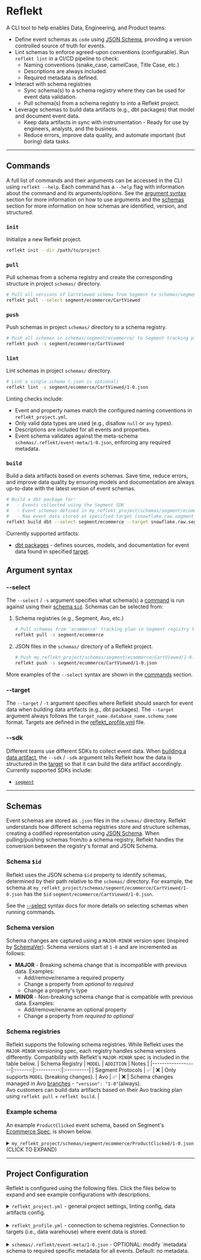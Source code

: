 <!--
SPDX-FileCopyrightText: 2022 Gregory Clunies <greg@reflekt-ci.com>

SPDX-License-Identifier: Apache-2.0
-->

# Reflekt

A CLI tool to help enables Data, Engineering, and Product teams:
- Define event schemas as `code` using [JSON Schema](https://json-schema.org/), providing a version controlled source of truth for events.
- Lint schemas to enforce agreed-upon conventions (configurable). Run `reflekt lint` in a CI/CD pipeline to check:
    - Naming conventions (snake_case, camelCase, Title Case, etc.)
    - Descriptions are always included.
    - Required metadata is defined.
- Interact with schema registries
  - Sync schema(s) to a schema registry where they can be used for event data validation.
  - Pull schema(s) from a schema registry to into a Reflekt project.
- Leverage schemas to build data artifacts (e.g., dbt packages) that model and document event data.
  - Keep data artifacts in sync with instrumentation - Ready for use by engineers, analysts, and the business.
  - Reduce errors, improve data quality, and automate important (but boring) data tasks.

---

## Commands
A full list of commands and their arguments can be accessed in the CLI using `reflekt --help`. Each command has a `--help` flag with information about the command and its arguments/options.
 See the [argument syntax](#argument-syntax) section for more information on how to use arguments and the [schemas](artifacts/dbt/reflekt_demo/dbt_project.yml) section for more information on how schemas are identified, version, and structured.

### `init`
Initialize a new Reflekt project.
```bash
reflekt init --dir /path/to/project
```

### `pull`
Pull schemas from a schema registry and create the corresponding structure in project `schemas/` directory.
```bash
# Pull all versions of CartViewed schema from Segment to schemas/segment/ecommerce/CartViewed/
reflekt pull --select segment/ecommerce/CartViewed
```

### `push`
Push schemas in project `schemas/` directory to a schema registry.
```bash
# Push all schemas in schemas/segment/ecommerce/ to Segment tracking plan 'ecommerce'
reflekt push -s segment/ecommerce/CartViewed
```

### `lint`
Lint schemas in project `schemas/` directory.
```bash
# Lint a single schema (.json is optional)
reflekt lint -s segment/ecommerce/CartViewed/1-0.json
```
Linting checks include:
- Event and property names match the configured naming conventions in `reflekt_project.yml`.
- Only valid data types are used (e.g., disallow `null` or `any` types).
- Descriptions are included for all events and properties.
- Event schema validates against the meta-schema `schemas/.reflekt/event-meta/1-0.json`, enforcing any required metadata.

### `build`
Build a data artifacts based on events schemas. Save time, reduce errors, and improve data quality by ensuring models and documentation are always up-to-date with the latest version of event schemas.

```bash
# Build a dbt package for:
#   - Events collected using the Segment SDK
#   - Event schemas defined in my_reflekt_project/schemas/segment/ecommerce/
#   - Raw event data stored at specified target (snowflake.raw.segment_prod)
reflekt build dbt --select segment/ecommerce --target snowflake.raw.segment_prod --sdk segment
```

Currently supported artifacts:
- [dbt packages](https://docs.getdbt.com/docs/build/packages) - defines sources, models, and documentation for event data found in specified [target](#targets).


## Argument syntax

### --select
The `--select` / `-s` argument specifies what schema(s) a [command](#commands) is run against using their [schema `$id`](#schema-id). Schemas can be selected from:
1. Schema registries (e.g., Segment, Avo, etc.)
   ```bash
   # Pull schemas from 'ecommerce' tracking plan in Segment registry to my_reflekt_project/schemas/segment/ecommerce/
   reflekt pull -s segment/ecommerce
   ```

2. JSON files in the `schemas/` directory of a Reflekt project.
   ```bash
   # Push my_reflekt_project/schemas/segment/ecommerce/CartViewed/1-0.json to 'ecommerce' tracking plan in Segment registry
   reflekt push -s segment/ecommerce/CartViewed/1-0.json
   ```

More examples of the `--select` syntax are shown in the [commands](#commands) section.

### --target
The `--target` / `-t` argument specifies where Reflekt should search for event data when building data artifacts (e.g., dbt packages). The `--target` argument always follows the `target_name.database_name.schema_name` format. Targets are defined in the [reflekt_profile.yml](#reflekt_profileyml) file.

### --sdk
Different teams use different SDKs to collect event data. When [building a data artifact](#build), the `--sdk` / `-sdk` argument tells Reflekt how the data is structured in the [target](#--target) so that it can build the data artifact accordingly. Currently supported SDKs include:
- [`segment`](https://segment.com/)

---

## Schemas
Event schemas are stored as `.json` files in the `schemas/` directory. Reflekt understands how different schema registries store and structure schemas, creating a codified representation using [JSON Schema](https://json-schema.org/). When pulling/pushing schemas from/to a schema registry, Reflekt handles the conversion between the registry's format and JSON Schema.

### Schema `$id`
Reflekt uses the JSON schema `$id` property to identify schemas, determined by their path relative to the `schemas/` directory. For example, the schema at `my_reflekt_project/schemas/segment/ecommerce/CartViewed/1-0.json` has the `$id` `segment/ecommerce/CartViewed/1-0.json`.

See the [--select](#--select) syntax docs for more details on selecting schemas when running commands.

### Schema version
Schema changes are captured using a `MAJOR-MINOR` version spec (inspired by [SchemaVer](https://docs.snowplow.io/docs/pipeline-components-and-applications/iglu/common-architecture/schemaver/)). Schema versions start at `1-0` and are incremented as follows:

- **MAJOR** - Breaking schema change that is incompatible with previous data. Examples:
  - Add/remove/rename a required property
  - Change a property from *optional to required*
  - Change a property's type
- **MINOR** - Non-breaking schema change that is compatible with previous data. Examples:
  - Add/remove/rename an optional property
  - Change a property from *required to optional*

### Schema registries
Reflekt supports the following schema registries. While Reflekt uses the `MAJOR-MINOR` versioning spec, each registry handles schema versions differently. Compatibility with Reflekt's `MAJOR-MINOR` spec is included in the table below.
| Schema Registry   | `MODEL` | `ADDITION` | Notes     |
|-------------------|:-------:|:----------:|:----------|
| Segment Protocols |    ✅    |      ❌    | Only supports `MODEL` (breaking changes).
| Avo               |    ✅    |      ❌    | Schema changes managed in Avo [branches](https://www.avo.app/docs/workspace/branches) - `"version": "1-0"`(always).<br> Avo customers can build data artifacts based on their Avo tracking plan using `reflekt pull` + `reflekt build`. |

### Example schema
An example `ProductClicked` event schema, based on Segment's [Ecommerce Spec](https://segment.com/docs/connections/spec/ecommerce/v2/#product-clicked), is shown below.

<details>
<summary><code>my_reflekt_project/schemas/segment/ecommerce/ProductClicked/1-0.json</code> (CLICK TO EXPAND) </summary>
<br>

```json
{
  "$id": "segment/ecommerce/ProductClicked/1-0.json",
  "$schema": "http://json-schema.org/draft-07/schema#",
  "self": {
      "vendor": "com.my_company",
      "name": "ProductClicked",
      "format": "jsonschema",
      "version": "1-0"
  },
  "metadata": {
      "code_owner": "engineering/ecommerce-squad",
      "product_owner": "product_manager_name@my_company.com",
  },
  "type": "object",
  "properties": {
      "product_id": {
          "type": "string",
          "description": "Database id of the product being viewed"
      },
      "sku": {
          "type": "string",
          "description": "Sku of the product being viewed"
      },
      "category": {
          "type": "string",
          "description": "Category of the product being viewed"
      },
      "name": {
          "type": "string",
          "description": "Name of the product being viewed"
      },
      "brand": {
          "type": "string",
          "description": "Brand of the product being viewed"
      },
      "variant": {
          "type": "string",
          "description": "Variant of the product being viewed"
      },
      "price": {
          "type": "number",
          "description": "Price of the product ($) being viewed"
      },
      "quantity": {
          "type": "integer",
          "description": "Quantity of the product being viewed"
      },
      "coupon": {
          "type": "string",
          "description": "Coupon code associated with a product (for example, MAY_DEALS_3)"
      },
      "position": {
          "type": "integer",
          "description": "Position in the product list (ex. 3)"
      },
      "url": {
          "type": "string",
          "description": "URL of the product being viewed"
      },
      "image_url": {
          "type": "string",
          "description": "URL of the product image being viewed"
      },
  },
  "required": [],
  "additionalProperties": false,
  "metrics": {
      "dimensions": [],
      "measures": []
  }
}
```

</details>

---

## Project Configuration

Reflekt is configured using the following files. Click the files below to expand and see example configurations with descriptions.

<details>
<summary><code>reflekt_project.yml</code> - general project settings, linting config, data artifacts config. </summary>
<br>

```yaml
# GENERAL CONFIG ----------------------------------------------------------------------
version: 1.0

name: reflekt_demo      # Project name
vendor: com.my_company  # Default vendor for schemas in reflekt project
profile: dev_reflekt    # Profile to use from reflekt_profiles.yml
# profiles_path: path/to/reflekt_profiles.yml  # Optional. Default: ~/.reflekt/reflekt_profiles.yml

# SCHEMAS CONFIG ----------------------------------------------------------------------
schemas:                        # Define schema conventions
  conventions:
    event:
      casing: title             # title | snake | camel | any
      capitalize_camel: true    # Only used if 'casing: camel'
      numbers: false            # Allow numbers in event names
      reserved: []              # Reserved event names
    property:
      casing: snake             # title | snake | camel | any
      capitalize_camel: true    # Only used if 'casing: camel'
      numbers: false            # Allow numbers in property names
      reserved: []              # Reserved property names
    data_types: [string, integer, number, boolean, object, array, any, 'null']

# REGISTRY CONFIG ---------------------------------------------------------------------
registry:                 # Additional config for schema registries (i.e. branch IDs)
  avo:
    branches:
      staging: HqC13KbRJ  # Branch ID for staging tracking plan. Safe to version control. Used by `reflekt pull`
      main: main

# ARTIFACTS CONFIG -----------------------------------------------------------------------
artifacts:              # Configure how data artifacts are built
  dbt:                  # dbt package config
    sources:
      prefix: __src_    # Source files start with this prefix
    models:
      prefix: stg_      # Model files start with this prefix
    docs:
      prefix: _stg_     # Docs files start with this prefix
      in_folder: false  # Docs files in separate folder?
      tests:            # Add tests for specific columns
        id: [unique, not_null]

```

</details>
<br>

<details>
<summary><code>reflekt_profile.yml</code> - connection to schema registries. Connection to targets (i.e., data warehouse) where event data is stored. </summary>
<br>

```yaml
version: 1.0
dev_reflekt:
  registry:
    - type: segment
      api_token: segment_api_token                        # https://docs.segmentapis.com/tag/Getting-Started#section/Get-an-API-token
    - type: avo
      workspace_id: avo_workspace_id                      # https://www.avo.app/docs/public-api/export-tracking-plan#endpoint
      service_account_name: avo_service_account_name      # https://www.avo.app/docs/public-api/authentication#creating-service-accounts
      service_account_secret: avo_service_account_secret
  target:              # Define target(s) (i.e., data warehouses) where event data is stored
    - name: snowflake  # Target name used in --target target_name.database_name.schema_name argument. Does not have to match `type:` config
      type: snowflake  # Snowflake data warehouse. Credentials follow.
      account: yta05625
      database: raw
      warehouse: transforming
      role: transformer
      user: reflekt_user
      password: reflekt_user_password

    - name: redshift
      type: redshift   # Redshift data warehouse. Credentials follow.
      host: example-redshift-cluster-1.abc123.us-west-1.redshift.amazonaws.com
      database: raw
      port: 5439
      user: reflekt_user
      password: reflekt_user_password

```

</details>
<br>

<details>
<summary><code>schemas/.reflekt/event-meta/1-0.json</code> - OPTIONAL: modify `metadata` schema to required specific metadata for all events. Default: no metadata.</summary>
<br>

```json
{
    "$schema": "http://json-schema.org/draft-07/schema#",
    "$id": ".reflekt/event-meta/1-0.json",
    "description": "Meta-schema for all Reflekt events",
    "self": {
        "vendor": "reflekt",
        "name": "meta",
        "format": "jsonschema",
        "version": "1-0"
    },
    "type": "object",
    "allOf": [
        {
            "$ref": "http://json-schema.org/draft-07/schema#"
        },
        {
            "properties": {
                "self": {
                    "type": "object",
                    "properties": {
                        "vendor": {
                            "type": "string",
                            "description": "The company, application, team, or system that authored the schema (e.g., com.company, com.company.android, com.company.marketing)"
                        },
                        "name": {
                            "type": "string",
                            "description": "The schema name. Describes what the schema is meant to capture (e.g., pageViewed, clickedLink)"
                        },
                        "format": {
                            "type": "string",
                            "description": "The format of the schema",
                            "const": "jsonschema"
                        },
                        "version": {
                            "type": "string",
                            "description": "The schema version, in MODEL-ADDITION format (e.g., 1-0, 1-1, 2-3, etc.)",
                            "pattern": "^[1-9][0-9]*-(0|[1-9][0-9]*)$"
                        }
                    },
                    "required": ["vendor", "name", "format", "version"],
                    "additionalProperties": false
                },
                "metadata": {  // EXAMPLE: Defining required metadata ( code_owner, product_owner, stakeholders)
                    "type": "object",
                    "description": "Required metadata for all event schemas",
                    "properties": {
                        "code_owner": {
                            "type": "string"
                        },
                        "product_owner": {
                            "type": "string"
                        },
                        "stakeholders": {
                            "type": "array",
                            "items": {"type": "string"}
                        },
                    },
                    "required": ["code_owner", "product_owner"],
                    "additionalProperties": false
                },
                "properties": {},
                "tests": {},
                "metrics": {
                    "type": "object",
                    "properties": {
                        "dimensions": {
                            "type": "array",
                            "description": "Schema properties to be used as dimensions",
                            "items": {"type": "string"}
                        },
                        "measures": {
                            "type": "array",
                            "description": "Schema properties to be used as measures",
                            "items": { "type": "string"}
                        }
                    },
                    "required": ["dimensions", "measures"],
                    "additionalProperties": false
                }
            },
            "required": ["self", "metadata", "properties"]
        }
    ]
}

```

</details>


